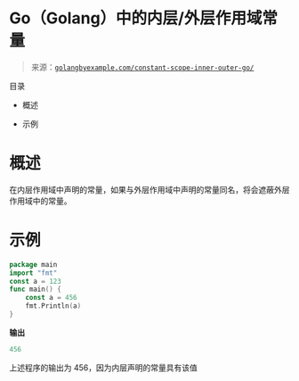 <!--yml

类别：未分类

日期：2024-10-13 06:27:49

-->

# Go（Golang）中的内层/外层作用域常量

> 来源：[`golangbyexample.com/constant-scope-inner-outer-go/`](https://golangbyexample.com/constant-scope-inner-outer-go/)

目录

+   概述

+   示例

# **概述**

在内层作用域中声明的常量，如果与外层作用域中声明的常量同名，将会遮蔽外层作用域中的常量。

# **示例**

```go
package main
import "fmt"
const a = 123
func main() {
    const a = 456
    fmt.Println(a)
}
```

**输出**

```go
456
```

上述程序的输出为 456，因为内层声明的常量具有该值


